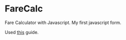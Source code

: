 FareCalc
========

Fare Calculator with Javascript. My first javascript form.

Used [this](http://computer.howstuffworks.com/javascript.htm) guide.
